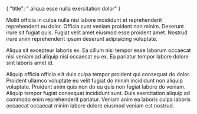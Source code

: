 {
  "title": " aliqua esse nulla exercitation dolor"
}

Mollit officia in culpa nulla nisi labore incididunt et reprehenderit reprehenderit eu dolor. Officia sunt veniam proident non minim. Deserunt irure sit fugiat quis. Fugiat velit amet eiusmod esse proident amet. Nostrud irure anim reprehenderit ipsum deserunt adipisicing voluptate.

Aliqua sit excepteur laboris ex. Ea cillum nisi tempor esse laborum occaecat nisi veniam ad aliquip nisi occaecat eu ex. Ea pariatur tempor labore dolore sint laboris amet id.

Aliquip officia officia elit duis culpa tempor proident qui consequat do dolor. Proident ullamco voluptate eu velit fugiat do minim incididunt non aliquip voluptate. Proident anim quis non do eu quis non fugiat labore do veniam. Aliquip tempor fugiat consequat incididunt sunt. Duis exercitation aliquip ad commodo enim reprehenderit pariatur. Veniam anim ea laboris culpa laboris occaecat occaecat minim labore dolore eiusmod veniam est nostrud.